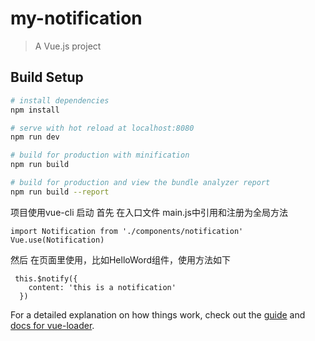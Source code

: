 # my-notification

> A Vue.js project

## Build Setup

``` bash
# install dependencies
npm install

# serve with hot reload at localhost:8080
npm run dev

# build for production with minification
npm run build

# build for production and view the bundle analyzer report
npm run build --report
```
项目使用vue-cli 启动
首先 在入口文件 main.js中引用和注册为全局方法
```
import Notification from './components/notification'
Vue.use(Notification)
```
然后 在页面里使用，比如HelloWord组件，使用方法如下
```
 this.$notify({
    content: 'this is a notification'
  })
```


For a detailed explanation on how things work, check out the [guide](http://vuejs-templates.github.io/webpack/) and [docs for vue-loader](http://vuejs.github.io/vue-loader).
